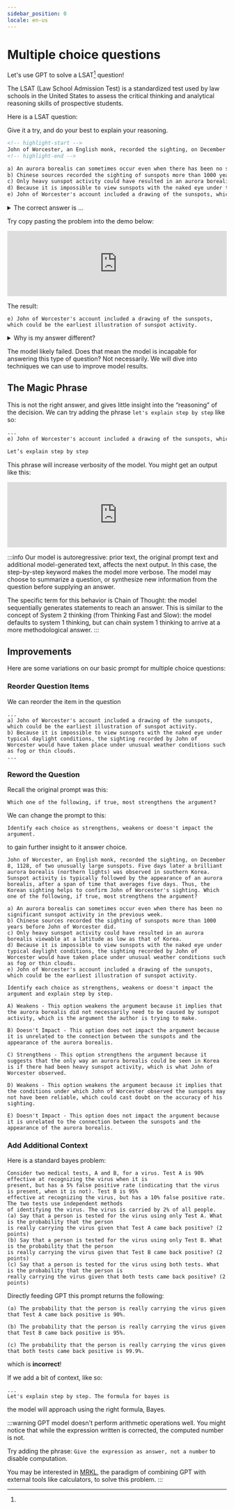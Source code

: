 ```yaml
---
sidebar_position: 0
locale: en-us
---
```


# Multiple choice questions

Let's use GPT to solve a LSAT[^1] question!

[^1]: 
The LSAT (Law School Admission Test) is a standardized test used by law schools in the United States to assess the critical thinking and analytical reasoning skills of prospective students.

Here is a LSAT question:

Give it a try, and do your best to explain your reasoning.

```md
<!-- highlight-start -->
John of Worcester, an English monk, recorded the sighting, on December 8, 1128, of two unusually large sunspots. Five days later a brilliant aurora borealis (northern lights) was observed in southern Korea. Sunspot activity is typically followed by the appearance of an aurora borealis, after a span of time that averages five days. Thus, the Korean sighting helps to confirm John of Worcester's sighting. Which one of the following, if true, most strengthens the argument?
<!-- highlight-end -->

a) An aurora borealis can sometimes occur even when there has been no significant sunspot activity in the previous week. 
b) Chinese sources recorded the sighting of sunspots more than 1000 years before John of Worcester did. 
c) Only heavy sunspot activity could have resulted in an aurora borealis viewable at a latitude as low as that of Korea. 
d) Because it is impossible to view sunspots with the naked eye under typical daylight conditions, the sighting recorded by John of Worcester would have taken place under unusual weather conditions such as fog or thin clouds. 
e) John of Worcester's account included a drawing of the sunspots, which could be the earliest illustration of sunspot activity.
```

<details>
<summary>The correct answer is ...</summary>
c) Only heavy sunspot activity could have resulted in an aurora borealis viewable at a latitude as low as that of Korea. 
</details>

Try copy pasting the problem into the demo below:

<iframe src="https://embed.trydyno.com/embed?model=text-davinci-003&promptText=John%20of%20Worcester%2C%20an%20English%20monk%2C%20recorded%20the%20sighting%2C%20on%20December%208%2C%201128%2C%20of%20two%20unusually%20large%20sunspots.%20Five%20days%20later%20a%20brilliant%20aurora%20borealis%20(northern%20lights)%20was%20observed%20in%20southern%20Korea.%20Sunspot%20activity%20is%20typically%20followed%20by%20the%20appearance%20of%20an%20aurora%20borealis%2C%20after%20a%20span%20of%20time%20that%20averages%20five%20days.%20Thus%2C%20the%20Korean%20sighting%20helps%20to%20confirm%20John%20of%20Worcester's%20sighting.%20Which%20one%20of%20the%20following%2C%20if%20true%2C%20most%20strengthens%20the%20argument%3F%0A%0Aa)%20An%20aurora%20borealis%20can%20sometimes%20occur%20even%20when%20there%20has%20been%20no%20significant%20sunspot%20activity%20in%20the%20previous%20week.%20%0Ab)%20Chinese%20sources%20recorded%20the%20sighting%20of%20sunspots%20more%20than%201000%20years%20before%20John%20of%20Worcester%20did.%20%0Ac)%20Only%20heavy%20sunspot%20activity%20could%20have%20resulted%20in%20an%20aurora%20borealis%20viewable%20at%20a%20latitude%20as%20low%20as%20that%20of%20Korea.%0Ad)%20Because%20it%20is%20impossible%20to%20view%20sunspots%20with%20the%20naked%20eye%20under%20typical%20daylight%20conditions%2C%20the%20sighting%20recorded%20by%20John%20of%20Worcester%20would%20have%20taken%20place%20under%20unusual%20weather%20conditions%20such%20as%20fog%20or%20thin%20clouds.%0Ae)%20John%20of%20Worcester's%20account%20included%20a%20drawing%20of%20the%20sunspots%2C%20which%20could%20be%20the%20earliest%20illustration%20of%20sunspot%20activity.%0A&response=C)%20Only%20heavy%20sunspot%20activity%20could%20have%20resulted%20in%20an%20aurora%20borealis%20viewable%20at%20a%20latitude%20as%20low%20as%20that%20of%20Korea.&maxTokens=256&boxRows=3&uid=a4361398-8182-4fa3-b396-beadcbdbe9f3" frameBorder="0" style={{overflow:"hidden",width:"100%"}} width="100%" onLoad={e=>{let t=e.currentTarget;window.addEventListener("message",e=>{"frameheight-a4361398-8182-4fa3-b396-beadcbdbe9f3"==e.data[0]&&(t.height=e.data[1]+"px")},!1)}}></iframe>

The result:

```
e) John of Worcester's account included a drawing of the sunspots, which could be the earliest illustration of sunspot activity.
```

<details scheme='warning'>
<summary>Why is my answer different?</summary>
Notice that different executions could lead to different outputs. Text generation process has two components: a deterministic model that estimates different probabilities for different words, and a sampling process that selects a word. The sampling process introduces randomness. We can make the output consistent by setting <a href="https://beta.openai.com/docs/api-reference/completions/create#completions/create-temperature">temperature</a> to 0.
</details>

The model likely failed. Does that mean the model is incapable for answering this type of question? Not necessarily. We will dive into techniques we can use to improve model results.

## The Magic Phrase
This is not the right answer, and gives little insight into the “reasoning” of the decision. We can try adding the phrase `let's explain step by step` like so:


```markdown
...
e) John of Worcester's account included a drawing of the sunspots, which could be the earliest illustration of sunspot activity.

Let’s explain step by step
```
This phrase will increase verbosity of the model. You might get an output like this:

<iframe src="https://embed.trydyno.com/embed?model=text-davinci-003&promptText=John%20of%20Worcester%2C%20an%20English%20monk%2C%20recorded%20the%20sighting%2C%20on%20December%208%2C%201128%2C%20of%20two%20unusually%20large%20sunspots.%20Five%20days%20later%20a%20brilliant%20aurora%20borealis%20(northern%20lights)%20was%20observed%20in%20southern%20Korea.%20Sunspot%20activity%20is%20typically%20followed%20by%20the%20appearance%20of%20an%20aurora%20borealis%2C%20after%20a%20span%20of%20time%20that%20averages%20five%20days.%20Thus%2C%20the%20Korean%20sighting%20helps%20to%20confirm%20John%20of%20Worcester's%20sighting.%20Which%20one%20of%20the%20following%2C%20if%20true%2C%20most%20strengthens%20the%20argument%3F%0A%0Aa)%20An%20aurora%20borealis%20can%20sometimes%20occur%20even%20when%20there%20has%20been%20no%20significant%20sunspot%20activity%20in%20the%20previous%20week.%20%0Ab)%20Chinese%20sources%20recorded%20the%20sighting%20of%20sunspots%20more%20than%201000%20years%20before%20John%20of%20Worcester%20did.%20%0Ac)%20Only%20heavy%20sunspot%20activity%20could%20have%20resulted%20in%20an%20aurora%20borealis%20viewable%20at%20a%20latitude%20as%20low%20as%20that%20of%20Korea.%0Ad)%20Because%20it%20is%20impossible%20to%20view%20sunspots%20with%20the%20naked%20eye%20under%20typical%20daylight%20conditions%2C%20the%20sighting%20recorded%20by%20John%20of%20Worcester%20would%20have%20taken%20place%20under%20unusual%20weather%20conditions%20such%20as%20fog%20or%20thin%20clouds.%0Ae)%20John%20of%20Worcester's%20account%20included%20a%20drawing%20of%20the%20sunspots%2C%20which%20could%20be%20the%20earliest%20illustration%20of%20sunspot%20activity.%0A%0ALet's%20explain%20step%20by%20step.&response=A)%20This%20answer%20choice%20is%20incorrect%20because%20it%20weakens%20the%20argument%20by%20suggesting%20that%20an%20aurora%20borealis%20can%20occur%20without%20sunspot%20activity.%0A%0AB)%20This%20answer%20choice%20is%20incorrect%20because%20it%20is%20irrelevant%20to%20the%20argument.%0A%0AC)%20This%20answer%20choice%20is%20correct%20because%20it%20strengthens%20the%20argument%20by%20suggesting%20that%20the%20sunspot%20activity%20recorded%20by%20John%20of%20Worcester%20was%20strong%20enough%20to%20cause%20an%20aurora%20borealis%20viewable%20at%20a%20low%20latitude.%0A%0AD)%20This%20answer%20choice%20is%20incorrect%20because%20it%20is%20irrelevant%20to%20the%20argument.%0A%0AE)%20This%20answer%20choice%20is%20incorrect%20because%20it%20is%20irrelevant%20to%20the%20argument.&maxTokens=256&boxRows=3&uid=7c7c7fdf-2480-4e22-af8d-1006cfdf3e5d" frameBorder="0" style={{overflow:"hidden",width:"100%"}} width="100%" onLoad={e=>{let t=e.currentTarget;window.addEventListener("message",e=>{"frameheight-7c7c7fdf-2480-4e22-af8d-1006cfdf3e5d"==e.data[0]&&(t.height=e.data[1]+"px")},!1)}}></iframe>


:::info
Our model is autoregressive: prior text, the original prompt text and additional model-generated text, affects the next output. In this case, the step-by-step keyword makes the model more verbose. The model may choose to summarize a question, or synthesize new information from the question before supplying an answer.

The specific term for this behavior is Chain of Thought: the model sequentially generates statements to reach an answer. This is similar to the concept of System 2 thinking (from Thinking Fast and Slow): the model defaults to system 1 thinking, but can chain system 1 thinking to arrive at a more methodological answer. 
:::

## Improvements

Here are some variations on our basic prompt for multiple choice questions:

### Reorder Question Items

We can reorder the item in the question

```
...
a) John of Worcester's account included a drawing of the sunspots, which could be the earliest illustration of sunspot activity.
b) Because it is impossible to view sunspots with the naked eye under typical daylight conditions, the sighting recorded by John of Worcester would have taken place under unusual weather conditions such as fog or thin clouds. 
...
```

### Reword the Question


Recall the original prompt was this:
```
Which one of the following, if true, most strengthens the argument?
```

We can change the prompt to this:
```
Identify each choice as strengthens, weakens or doesn't impact the argument.
```
to gain further insight to it answer choice. 

```
John of Worcester, an English monk, recorded the sighting, on December 8, 1128, of two unusually large sunspots. Five days later a brilliant aurora borealis (northern lights) was observed in southern Korea. Sunspot activity is typically followed by the appearance of an aurora borealis, after a span of time that averages five days. Thus, the Korean sighting helps to confirm John of Worcester's sighting. Which one of the following, if true, most strengthens the argument? 

a) An aurora borealis can sometimes occur even when there has been no significant sunspot activity in the previous week. 
b) Chinese sources recorded the sighting of sunspots more than 1000 years before John of Worcester did. 
c) Only heavy sunspot activity could have resulted in an aurora borealis viewable at a latitude as low as that of Korea. 
d) Because it is impossible to view sunspots with the naked eye under typical daylight conditions, the sighting recorded by John of Worcester would have taken place under unusual weather conditions such as fog or thin clouds. 
e) John of Worcester's account included a drawing of the sunspots, which could be the earliest illustration of sunspot activity.

Identify each choice as strengthens, weakens or doesn't impact the argument and explain step by step.

A) Weakens - This option weakens the argument because it implies that the aurora borealis did not necessarily need to be caused by sunspot activity, which is the argument the author is trying to make.

B) Doesn't Impact - This option does not impact the argument because it is unrelated to the connection between the sunspots and the appearance of the aurora borealis.

C) Strengthens - This option strengthens the argument because it suggests that the only way an aurora borealis could be seen in Korea is if there had been heavy sunspot activity, which is what John of Worcester observed.

D) Weakens - This option weakens the argument because it implies that the conditions under which John of Worcester observed the sunspots may not have been reliable, which could cast doubt on the accuracy of his sighting.

E) Doesn't Impact - This option does not impact the argument because it is unrelated to the connection between the sunspots and the appearance of the aurora borealis.
```


### Add Additional Context

Here is a standard bayes problem:

```
Consider two medical tests, A and B, for a virus. Test A is 90% effective at recognizing the virus when it is
present, but has a 5% false positive rate (indicating that the virus is present, when it is not). Test B is 95%
effective at recognizing the virus, but has a 10% false positive rate. The two tests use independent methods
of identifying the virus. The virus is carried by 2% of all people.
(a) Say that a person is tested for the virus using only Test A. What is the probability that the person
is really carrying the virus given that Test A came back positive? (2 points)
(b) Say that a person is tested for the virus using only Test B. What is the probability that the person
is really carrying the virus given that Test B came back positive? (2 points)
(c) Say that a person is tested for the virus using both tests. What is the probability that the person is
really carrying the virus given that both tests came back positive? (2 points)
```

Directly feeding GPT this prompt returns the following:

```
(a) The probability that the person is really carrying the virus given that Test A came back positive is 90%. 

(b) The probability that the person is really carrying the virus given that Test B came back positive is 95%.

(c) The probability that the person is really carrying the virus given that both tests came back positive is 99.9%.
```
which is **incorrect**!

If we add a bit of context, like so:

```
...
Let's explain step by step. The formula for bayes is 
```
the model will approach using the right formula, Bayes.

:::warning
GPT model doesn't perform arithmetic operations well. You might notice that while the expression written is corrected, the computed number is not.

Try adding the phrase: `Give the expression as answer, not a number` to disable computation.

You may be interested in [MRKL](../advanced_applications/mrkl.md), the paradigm of combining GPT with external tools like calculators, to solve this problem.
:::

